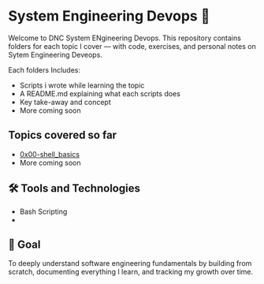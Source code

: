# System Engineering Devops 🚀

Welcome to DNC System ENgineering Devops. This repository contains folders for each topic I cover — with code, exercises, and personal notes on Sytem Engineering Deveops.

Each folders Includes:

- Scripts i wrote while learning the topic
- A README.md explaining what each scripts does
- Key take-away and concept
- More coming soon

## Topics covered so far

- [0x00-shell_basics](./0x00-shell_basics)
- More coming soon

## 🛠️ Tools and Technologies

- Bash Scripting
-

## 🎯 Goal

To deeply understand software engineering fundamentals by building from scratch, documenting everything I learn, and tracking my growth over time.
